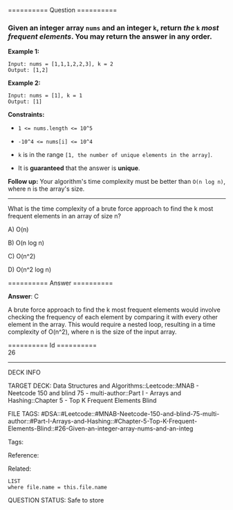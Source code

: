 ========== Question ==========  

### Given an integer array `nums` and an integer `k`, return _the_ `k` _most frequent elements_. You may return the answer in **any order**.

**Example 1:**

```
Input: nums = [1,1,1,2,2,3], k = 2
Output: [1,2]
```

**Example 2:**

```
Input: nums = [1], k = 1
Output: [1]
```

**Constraints:**

- `1 <= nums.length <= 10^5`

- `-10^4 <= nums[i] <= 10^4`

- `k` is in the range `[1, the number of unique elements in the array]`.

- It is **guaranteed** that the answer is **unique**.

**Follow up:** Your algorithm's time complexity must be better than
`O(n log n)`, where n is the array's size.

---

What is the time complexity of a brute force approach to find the k most
frequent elements in an array of size n?

A) O(n)

B) O(n log n)

C) O(n^2)

D) O(n^2 log n)  

========== Answer ==========  

**Answer**: C

A brute force approach to find the k most frequent elements would involve
checking the frequency of each element by comparing it with every other element
in the array. This would require a nested loop, resulting in a time complexity
of O(n^2), where n is the size of the input array.

========== Id ==========  
26

---

DECK INFO

TARGET DECK: Data Structures and Algorithms::Leetcode::MNAB - Neetcode 150 and blind 75 - multi-author::Part I - Arrays and Hashing::Chapter 5 - Top K Frequent Elements Blind

FILE TAGS: #DSA::#Leetcode::#MNAB-Neetcode-150-and-blind-75-multi-author::#Part-I-Arrays-and-Hashing::#Chapter-5-Top-K-Frequent-Elements-Blind::#26-Given-an-integer-array-nums-and-an-integ

Tags:

Reference:

Related:

```dataview
LIST
where file.name = this.file.name
```
QUESTION STATUS: Safe to store
